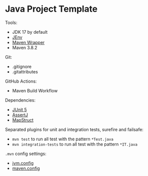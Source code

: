 # Java Project Template

Tools:
  - JDK 17 by default
  - [JEnv](https://www.jenv.be/)
  - [Maven Wrapper](https://github.com/takari/maven-wrapper)
  - Maven 3.8.2

Git:
  - .gitignore
  - .gitattributes

GitHub Actions:
  - Maven Build Workflow

Dependencies:
  - [JUnit 5](https://junit.org/junit5/)
  - [AssertJ](https://assertj.github.io/doc/)
  - [MapStruct](https://mapstruct.org/)

Separated plugins for unit and integration tests, surefire and failsafe:
  - `mvn test` to run all test with the pattern `*Test.java`
  - `mvn integration-tests` to run all test with the pattern `*IT.java`

`.mvn` config settings:
  - [jvm.config](https://maven.apache.org/configure.html#mvn-jvm-config-file)
  - [maven.config](https://maven.apache.org/configure.html#mvn-maven-config-file)